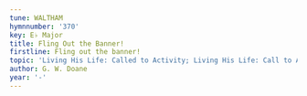 ```yaml
---
tune: WALTHAM
hymnnumber: '370'
key: E♭ Major
title: Fling Out the Banner!
firstline: Fling out the banner!
topic: 'Living His Life: Called to Activity; Living His Life: Call to Activity'
author: G. W. Doane
year: '-'
---
```

